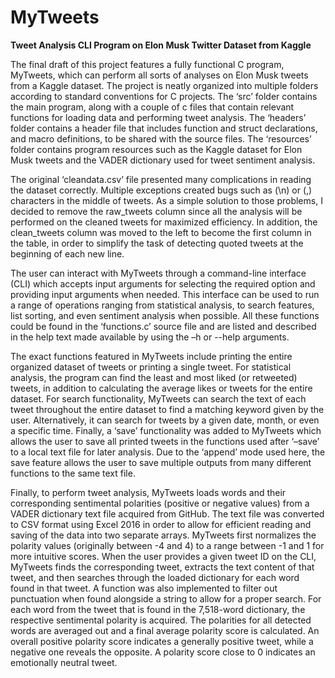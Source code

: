 # MyTweets

**Tweet Analysis CLI Program on Elon Musk Twitter Dataset from Kaggle**

  The final draft of this project features a fully functional C program, MyTweets, which can perform all sorts of analyses on Elon Musk tweets from a Kaggle dataset. The project is neatly organized into multiple folders according to standard conventions for C projects. The ‘src’ folder contains the main program, along with a couple of c files that contain relevant functions for loading data and performing tweet analysis. The ‘headers’ folder contains a header file that includes function and struct declarations, and macro definitions, to be shared with the source files. The ‘resources’ folder contains program resources such as the Kaggle dataset for Elon Musk tweets and the VADER dictionary used for tweet sentiment analysis.

  The original ‘cleandata.csv’ file presented many complications in reading the dataset correctly. Multiple exceptions created bugs such as (\n) or (,) characters in the middle of tweets. As a simple solution to those problems, I decided to remove the raw\_tweets column since all the analysis will be performed on the cleaned tweets for maximized efficiency. In addition, the clean\_tweets column was moved to the left to become the first column in the table, in order to simplify the task of detecting quoted tweets at the beginning of each new line.

  The user can interact with MyTweets through a command-line interface (CLI) which accepts input arguments for selecting the required option and providing input arguments when needed. This interface can be used to run a range of operations ranging from statistical analysis, to search features, list sorting, and even sentiment analysis when possible. All these functions could be found in the ‘functions.c’ source file and are listed and described in the help text made available by using the –h or --help arguments.

  The exact functions featured in MyTweets include printing the entire organized dataset of tweets or printing a single tweet. For statistical analysis, the program can find the least and most liked (or retweeted) tweets, in addition to calculating the average likes or tweets for the entire dataset. For search functionality, MyTweets can search the text of each tweet throughout the entire dataset to find a matching keyword given by the user. Alternatively, it can search for tweets by a given date, month, or even a specific time. Finally, a ‘save’ functionality was added to MyTweets which allows the user to save all printed tweets in the functions used after ‘–save’ to a local text file for later analysis. Due to the ‘append’ mode used here, the save feature allows the user to save multiple outputs from many different functions to the same text file.

  Finally, to perform tweet analysis, MyTweets loads words and their corresponding sentimental polarities (positive or negative values) from a VADER dictionary text file acquired from GitHub. The text file was converted to CSV format using Excel 2016 in order to allow for efficient reading and saving of the data into two separate arrays. MyTweets first normalizes the polarity values (originally between -4 and 4) to a range between -1 and 1 for more intuitive scores. When the user provides a given tweet ID on the CLI, MyTweets finds the corresponding tweet, extracts the text content of that tweet, and then searches through the loaded dictionary for each word found in that tweet. A function was also implemented to filter out punctuation when found alongside a string to allow for a proper search. For each word from the tweet that is found in the 7,518-word dictionary, the respective sentimental polarity is acquired. The polarities for all detected words are averaged out and a final average polarity score is calculated. An overall positive polarity score indicates a generally positive tweet, while a negative one reveals the opposite. A polarity score close to 0 indicates an emotionally neutral tweet.
